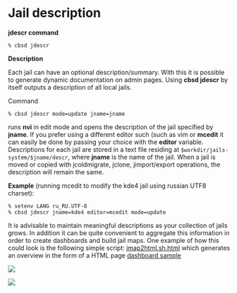 # Jail description

**jdescr command**

```
% cbsd jdescr
```
**Description**

Each jail can have an optional description/summary. With this it is possible to generate dynamic documentation on admin pages. Using **cbsd jdescr** by itself outputs a description of all local jails.

Command

```
% cbsd jdescr mode=update jname=jname
```
runs **nvi** in edit mode and opens the description of the jail specified by **jname**. If you prefer using a different editor such (such as vim or **mcedit** it can easily be done by passing your choice with the **editor** variable. Descriptions for each jail are stored in a text file residing at `$workdir/jails-system/$jname/descr`, where **jname** is the name of the jail. When a jail is moved or copied with jcoldmigrate, jclone, jimport/export operations, the description will remain the same.

**Example** (running mcedit to modify the kde4 jail using russian UTF8 charset):

```
% setenv LANG ru_RU.UTF-8
% cbsd jdescr jname=kde4 editor=mcedit mode=update
```
It is advisable to maintain meaningful descriptions as your collection of jails grows. In addition it can be quite convenient to aggregate this information in order to create dashboards and build jail maps. One example of how this could look is the following simple script: [jmap2html.sh.html](https://www.bsdstore.ru/en/misc/jmap2html.sh.html) which generates an overview in the form of a HTML page [dashboard sample](https://www.bsdstore.ru/en/misc/dashboard/index.html)


![](https://www.bsdstore.ru/img/jdescr1.png)

![](https://www.bsdstore.ru/img/jdescr2.png)
